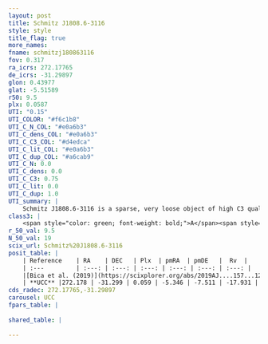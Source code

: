 ```yaml
---
layout: post
title: Schmitz J1808.6-3116
style: style
title_flag: true
more_names: 
fname: schmitzj180863116
fov: 0.317
ra_icrs: 272.17765
de_icrs: -31.29897
glon: 0.43977
glat: -5.51589
r50: 9.5
plx: 0.0587
UTI: "0.15"
UTI_COLOR: "#f6c1b8"
UTI_C_N_COL: "#e0a6b3"
UTI_C_dens_COL: "#e0a6b3"
UTI_C_C3_COL: "#d4edca"
UTI_C_lit_COL: "#e0a6b3"
UTI_C_dup_COL: "#a6cab9"
UTI_C_N: 0.0
UTI_C_dens: 0.0
UTI_C_C3: 0.75
UTI_C_lit: 0.0
UTI_C_dup: 1.0
UTI_summary: |
    Schmitz J1808.6-3116 is a sparse, very loose object of high C3 quality. It is rarely studied in the literature, with no articles listed in the last 6 years.<br><br><span style="color: #99180f; font-weight: bold;">Warning: </span>contains less than 25 stars with <i>P>0.5</i> estimated.
class3: |
    <span style="color: green; font-weight: bold;">A</span><span style="color: #FFC300; font-weight: bold;">B</span>
r_50_val: 9.5
N_50_val: 19
scix_url: Schmitz%20J1808.6-3116
posit_table: |
    | Reference    | RA    | DEC   | Plx  | pmRA  | pmDE   |  Rv  |
    | :---         | :---: | :---: | :---: | :---: | :---: | :---: |
    |[Bica et al. (2019)](https://scixplorer.org/abs/2019AJ....157...12B) | 272.164 | -31.269 | -- | -- | -- | -- |
    | **UCC** |272.178 | -31.299 | 0.059 | -5.346 | -7.511 | -17.931 | 
cds_radec: 272.17765,-31.29897
carousel: UCC
fpars_table: |
    
shared_table: |
    
---
```

